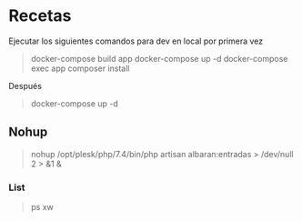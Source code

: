 # Recetas

Ejecutar los siguientes comandos para dev en local por primera vez

> docker-compose build app
> docker-compose up -d
> docker-compose exec app composer install
 
Después
> docker-compose up -d


## Nohup
> nohup /opt/plesk/php/7.4/bin/php artisan albaran:entradas > /dev/null 2 > &1 &
### List
> ps xw